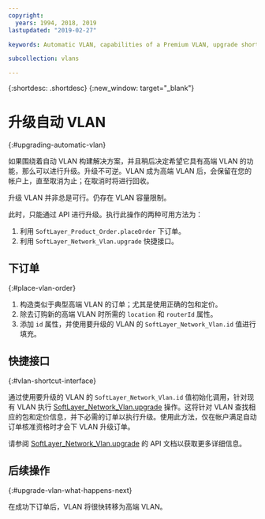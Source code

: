 ```yaml
---
copyright:
  years: 1994, 2018, 2019
lastupdated: "2019-02-27"

keywords: Automatic VLAN, capabilities of a Premium VLAN, upgrade shortcut interface

subcollection: vlans

---
```


{:shortdesc: .shortdesc}
{:new_window: target="_blank"}

# 升级自动 VLAN
{:#upgrading-automatic-vlan}

如果围绕着自动 VLAN 构建解决方案，并且稍后决定希望它具有高端 VLAN 的功能，那么可以进行升级。升级不可逆。VLAN 成为高端 VLAN 后，会保留在您的帐户上，直至取消为止；在取消时将进行回收。

升级 VLAN 并非总是可行。仍存在 VLAN 容量限制。

此时，只能通过 API 进行升级。执行此操作的两种可用方法为：

  1. 利用 `SoftLayer_Product_Order.placeOrder` 下订单。
  2. 利用 `SoftLayer_Network_Vlan.upgrade` 快捷接口。

## 下订单
{:#place-vlan-order}

  1. 构造类似于典型高端 VLAN 的订单；尤其是使用正确的包和定价。
  1. 除去订购新的高端 VLAN 时所需的 `location` 和 `routerId` 属性。
  1. 添加 `id` 属性，并使用要升级的 VLAN 的 `SoftLayer_Network_Vlan.id` 值进行填充。

## 快捷接口
{:#vlan-shortcut-interface}

通过使用要升级的 VLAN 的 `SoftLayer_Network_Vlan.id` 值初始化调用，针对现有 VLAN 执行 [SoftLayer_Network_Vlan.upgrade](https://softlayer.github.io/reference/services/SoftLayer_Network_Vlan/upgrade/) 操作。这将针对 VLAN 查找相应的包和定价信息，并下必需的订单以执行升级。使用此方法，仅在帐户满足自动订单核准资格时才会下 VLAN 升级订单。

请参阅 [SoftLayer_Network_Vlan.upgrade](https://softlayer.github.io/reference/services/SoftLayer_Network_Vlan/upgrade/) 的 API 文档以获取更多详细信息。

## 后续操作
{:#upgrade-vlan-what-happens-next}

在成功下订单后，VLAN 将很快转移为高端 VLAN。
